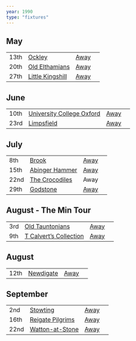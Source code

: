 ```yaml
---
year: 1990
type: "fixtures"
---
```


## May

|  |  |  |  |
|:---|:---|:---|:---|
| 13th | [Ockley](/1990/ockley) | [Away](https://goo.gl/maps/vmhvFhbrVZGrsXAAA) |
| 20th | [Old Elthamians](/1990/old-elthamians) | [Away](https://goo.gl/maps/FQbBNZQTFggEmhfv9) |
| 27th | [Little Kingshill](/1990/little-kingshill) | [Away](https://goo.gl/maps/JPwm5tfBfK6cjv9m6) |

## June

|  |  |  |  |
|:---|:---|:---|:---|
| 10th | [University College Oxford](/1990/university-college-oxford) | [Away](https://goo.gl/maps/FvvBeKPnZ3XwkmpQ7) |
| 23rd | [Limpsfield](/1990/limpsfield) | [Away](https://goo.gl/maps/cQfMoSXGaenFajMf7) |

## July

|  |  |  |  |
|:---|:---|:---|:---|
| 8th | [Brook](/1990/brook) | [Away](https://goo.gl/maps/dQwigbDWBHfwzub68) |
| 15th | [Abinger Hammer](/1990/abinger-hammer) | [Away](https://goo.gl/maps/bnKVBHEMFuJe4KGH9) |
| 22nd | [The Crocodiles](/1990/the-crocodiles) | Away |
| 29th | [Godstone](/1990/godstone) | [Away](https://goo.gl/maps/i6DdpB1xs1iAaEMr5) |

## August - The Min Tour

|  |  |  |  |
|:---|:---|:---|:---|
| 3rd | [Old Tauntonians](/1990/old-tauntonians) | [Away](https://goo.gl/maps/viL3E8ucMGGG7G9i8) |
| 9th | [T Calvert’s Collection](/1990/t-calverts-collection) | [Away](https://goo.gl/maps/pW6HTQghBSmD5PzH6) |

## August

|  |  |  |  |
|:---|:---|:---|:---|
| 12th | [Newdigate](/1990/newdigate) | [Away](https://goo.gl/maps/kQnkUfc3MdtqLyvd8) |

## September

|  |  |  |  |
|:---|:---|:---|:---|
| 2nd | [Stowting](/1990/stowting) | [Away](https://goo.gl/maps/3Br4woRQXRqh9Uje8) |
| 16th | [Reigate Pilgrims](/1990/reigate-pilgrims) | [Away](https://goo.gl/maps/z54KDhWLtQreY6xy9) |
| 22nd | [Watton-at-Stone](/1990/watton-at-stone) | [Away](https://goo.gl/maps/JPBQawMsjLgYtVHk9) |